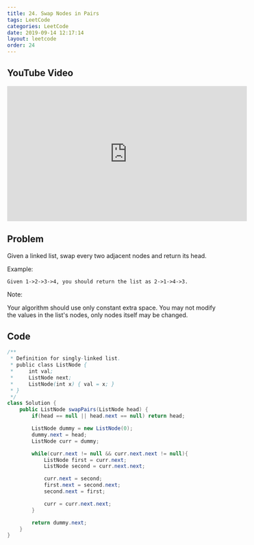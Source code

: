 ```yaml
---
title: 24. Swap Nodes in Pairs
tags: LeetCode
categories: LeetCode
date: 2019-09-14 12:17:14
layout: leetcode
order: 24
---
```


## YouTube Video

<iframe width="560" height="315" src="https://www.youtube.com/embed/OJzYvbHX1G8" frameborder="0" allow="accelerometer; autoplay; encrypted-media; gyroscope; picture-in-picture" allowfullscreen></iframe>

## Problem

Given a linked list, swap every two adjacent nodes and return its head.

Example:

```
Given 1->2->3->4, you should return the list as 2->1->4->3.
```

Note:

Your algorithm should use only constant extra space.
You may not modify the values in the list's nodes, only nodes itself may be changed.

## Code

```java
/**
 * Definition for singly-linked list.
 * public class ListNode {
 *     int val;
 *     ListNode next;
 *     ListNode(int x) { val = x; }
 * }
 */
class Solution {
    public ListNode swapPairs(ListNode head) {
        if(head == null || head.next == null) return head;

        ListNode dummy = new ListNode(0);
        dummy.next = head;
        ListNode curr = dummy;

        while(curr.next != null && curr.next.next != null){
            ListNode first = curr.next;
            ListNode second = curr.next.next;

            curr.next = second;
            first.next = second.next;
            second.next = first;

            curr = curr.next.next;
        }

        return dummy.next;
    }
}
```
